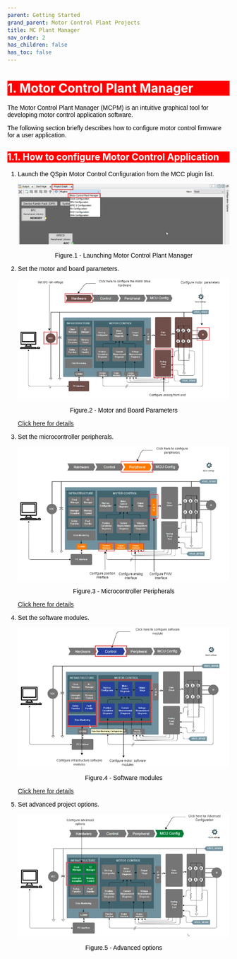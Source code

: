 ```yaml
---
parent: Getting Started
grand_parent: Motor Control Plant Projects
title: MC Plant Manager
nav_order: 2
has_children: false
has_toc: false
--- 
```

<!-- Styling  -->
<style>
 body {
        counter-reset: h1;
        padding: 20px;
    }

   h1 {
        background-color: red;
        color: white;
        counter-reset: h2
    }

    h2 {
        background-color: red;
        color: white;
        counter-reset: h3
    }

    h3 {
        background-color: red;
        color: white;
        counter-reset: h4
    }

    h1:before {
        background-color: red;
        color: white;
        counter-increment: h1;
        content: counter(h1) ". "
    }

    h2:before {
        background-color: red;
        color: white;
        counter-increment: h2;
        content: counter(h1) "." counter(h2) ". "
    }

    h3:before {
        background-color: red;
        color: white;
        counter-increment: h3;
        content: counter(h1) "." counter(h2) "." counter(h3) ". "
    }

    h4:before {
        background-color: red;
        color: white;
        counter-increment: h4;
        content: counter(h1) "." counter(h2) "." counter(h3) "." counter(h4) ". "
    }
    p{
        color: black;
        font-family: "Arial", Helvetica, sans-serif;
    }

    article {
        max-width: 50em;
        background: white;
        padding: 2em;
        margin: 1em auto;
    }

    .table-of-contents {
        float: right;
        width: 40%;
        background: #eee;
        font-size: 0.8em;
        padding: 1em 2em;
        margin: 0 0 0.5em 0.5em;
    }
    .table-of-contents ul {
        padding: 0;
    }
    .table-of-contents li {
        margin: 0 0 0.25em 0;
    }
    .table-of-contents a {
        text-decoration: none;
    }
    .table-of-contents a:hover,
    .table-of-contents a:active {
        text-decoration: underline;
    }

    h3:target {
        animation: highlight 1s ease;
    }

    @keyframes highlight {
    from { background: yellow; }
    to { background: white; }
    }

    li{
        color: black;
        font-family: "Arial", Helvetica, sans-serif;
    }

    table{
        color: black;
        font-family: "Arial", Helvetica, sans-serif;
    }

    }
}
</style>

# Motor Control Plant Manager
The Motor Control Plant Manager (MCPM) is an intuitive graphical tool for developing motor control application software.

The following section briefly describes how to configure motor control firmware for a user application.

## How to configure Motor Control Application
1. Launch the QSpin Motor Control Configuration from the MCC plugin list.    
    <p align="center">
    <img src="images/launch_plant_manager.jpg"/>
    <figcaption align= "center">Figure.1 - Launching Motor Control Plant Manager </figcaption>
    </p>

2. Set the motor and board parameters.
    <p align="center">
        <img src="images/hardware_configuration.jpg"/>
        <figcaption align= "center">Figure.2 - Motor and Board Parameters </figcaption>
    </p>

    [Click here for details](hardware_modules.md)
 
3. Set the microcontroller peripherals.        
    <p align="center">
        <img src="images/peripheral_configuration.jpg"/>
        <figcaption align= "center">Figure.3 - Microcontroller Peripherals </figcaption>
    </p>

    [Click here for details](peripheral_modules.md)

4. Set the software modules.   
    <p align="center">
        <img src="images/control_configuration.jpg"/>
        <figcaption align= "center">Figure.4 - Software modules </figcaption>
    </p>

    [Click here for details](software_modules.md)

5. Set advanced project options.
   
    <p align="center">
        <img src="images/advanced_options.jpg"/>
        <figcaption align= "center">Figure.5 - Advanced options </figcaption>
    </p>
